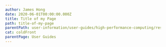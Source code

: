 ```yaml
---
author: James Hong
date: 2020-06-01T00:00:00.000Z
title: Title of my Page
path: title-of-my-page
parentPath: user-information/user-guides/high-performance-computing/research-computing-user-portal
cat: coldFront
parentPage: User Guides
---
```

